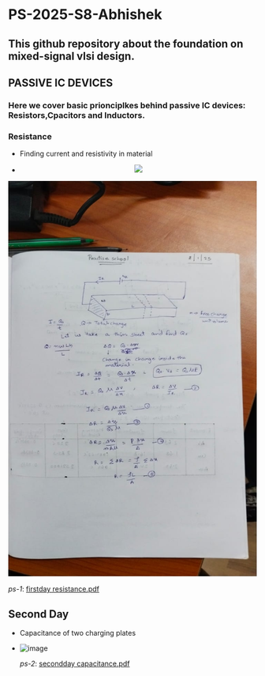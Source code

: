 # PS-2025-S8-Abhishek
## This github repository about the foundation on mixed-signal vlsi design.
## PASSIVE IC DEVICES
### Here we cover basic prionciplkes behind passive IC devices: Resistors,Cpacitors and Inductors.
### Resistance

- Finding current and resistivity in material
- <p align="center">
  <img src="![image](https://github.com/user-attachments/assets/8e6408a0-07bd-4d3a-b83d-36e1f8f5cb6d)">
</p>

<img src="docs/WhatsApp Image 2025-01-09 at 11.28.12_a9e2c784.jpg" alt="Diagram" width="800" height="800">



*ps-1*: [firstday resistance.pdf](https://www.dropbox.com/scl/fi/d346jb7r3z6xbblazyoxk/WhatsApp-Image-2025-01-09-at-11.28.12_a9e2c784.pdf?rlkey=li5fka6ik4l8pv1ra3ynxgc9c&st=opyjfgl1&dl=0)
## Second Day
- Capacitance of two charging plates
- ![image](https://github.com/user-attachments/assets/08131eaf-4c4a-4d76-b19b-7e27a5bdc407)

  *ps-2*: [secondday capacitance.pdf](https://www.dropbox.com/scl/fi/hjrkndgx4u982u7d9e87i/day2-ps.pdf?rlkey=pe8y32gs2lkz8uo831cdsf12l&st=cempfqmy&dl=0)
  
